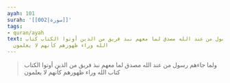 ```yaml
---
ayah: 101
surah: '[[002|سورة]]'
tags:
- quran/ayah
text: ولما جاءهم رسول من عند الله مصدق لما معهم نبذ فريق من الذين أوتوا الكتاب كتاب
  الله وراء ظهورهم كأنهم لا يعلمون
---
```

> ولما جاءهم رسول من عند الله مصدق لما معهم نبذ فريق من الذين أوتوا الكتاب كتاب الله وراء ظهورهم كأنهم لا يعلمون
